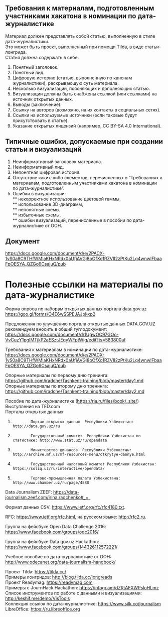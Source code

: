 ## Требования к материалам, подготовленным участниками хакатона в номинации по дата-журналистике

Материал должен представлять собой статью, выполненную в стиле дата-журналистики.    
Это может быть проект, выполненный при помощи Tilda, в виде статьи-лонгрида.    
Статья должна содержать в себе:    
1. Понятный заголовок.    
2. Понятный лид.     
3. Цифровую историю (статью, выполненную по канонам журналистики), раскрывающую суть материала.    
4. Несколько визуализаций, поясняющих и дополняющих статью.     
5. Визуализации должны быть снабжены ссылкой (или ссылками) на источник открытых данных.     
6. Выводы (заключение).     
7. Ссылку на авторов (возможно, на их контакты в социальных сетях).     
8. Ссылки на используемые источники (если таковые будут присутствовать в статье).     
9. Указание открытых лицензий (например, CC BY-SA 4.0 International).     

## Типичные ошибки, допускаемые при создании статьи и визуализаций
1. Неинформативный заголовок материала.    
2. Неинформативный лид.    
3. Непонятная цифровая история.    
4. Отсутствие каких-либо элементов, перечисленных в “Требованиях к материалам, подготовленным участниками хакатона в номинации по дата-журналистике”.
5. Ошибки в визуализации:     
** некорректное использование цветовой гаммы,    
** использование 3D-диаграмм,    
** непонятные схемы,    
** избыточные схемы,     
** ошибки визуализаций, перечисленные в пособии по дата-журналистике от ООН.     


## Документ

https://docs.google.com/document/d/e/2PACX-1vS0a8C9THfWMIaKHxNRdx0aUfjAVGj8oOfXo1RZVII2zPtKu2Lq4wnwIFbaaFpOESYA_QZGo6CsajuQ/pub


# Полезные ссылки на материалы по дата-журналистике
 
 
Форма опроса по наборам открытых данных портала data.gov.uz
https://goo.gl/forms/O4E6wSSPEJAJpkxp2    
     
Предложения по улучшению портала открытых данных DATA.GOV.UZ рекомендуем вносить в общий гуглодокумент:
https://docs.google.com/document/d/1UgwOC97GOo-VvCuzY1pgIMTjkP2aESztJEqyWFptWig/edit?ts=583800af    
     
Требования к материалам в номинации по дата-журналистике: https://docs.google.com/document/d/e/2PACX-1vS0a8C9THfWMIaKHxNRdx0aUfjAVGj8oOfXo1RZVII2zPtKu2Lq4wnwIFbaaFpOESYA_QZGo6CsajuQ/pub    
     
Опорные материалы по первому дню тренинга: https://github.com/iradche/Tashkent-training/blob/master/day1.md    
Опорные материалы по второму дню тренинга:
https://github.com/iradche/Tashkent-training/blob/master/day2.md    
     
Пособие по дата-журналистике (https://ria.ru/files/book/_site/)    
Выступления на TED.com    
Порталы открытых данных:    
1.             Портал открытых данных  Республики Узбекистан: http://data.gov.uz/ru    
2.             Государственный комитет  Республики Узбекистан по статистике: http://www.stat.uz/ru/opendata    
3.             Министерство финансов  Республики Узбекистан: http://archive.mf.uz/mf-resources-menu/otkrytye-dannye.html    
4.             Государственный налоговый комитет Республики Узбекистан: https://soliq.uz/ru/interactive/opendata/    
5.             Торгово-промышленная палата Узбекистана: http://www.chamber.uz/ru/page/4888    
Data Journalism ZEEF: https://data-journalism.zeef.com/irina.radchenko#_=_    
     
Формат данных CSV: https://www.ietf.org/rfc/rfc4180.txt.    
     
RFC: https://www.ietf.org/rfc.html, на русском языке: http://rfc2.ru.    
     
Группа на фейсбуке Open Data Challenge 2016: https://www.facebook.com/groups/odc2016/    
     
Группа на фейсбуке Data.gov.uz Hackathon: https://www.facebook.com/groups/144326112572221/    
     
Учебное пособие по дата-журналистике от ООН: http://www.odecanet.org/data-journalism-handbook/    
     
Проект Tilda: https://tilda.cc/    
Примеры лонгридов: http://blog.tilda.cc/longreads    
Проект Readymag: https://readymag.com    
Примеры с JournHack Hackathon: https://infogr.am/dZRtAFXWPsloHLmz    
Список инструментов по работе с данными и визуализациями: http://keshif.me/demo/VisTools    
Коллекция ссылок по дата-журналистике: https://www.silk.co/journalism    
LibreOffice: https://ru.libreoffice.org    

